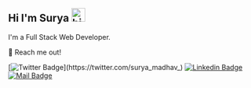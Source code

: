 ## Hi I'm Surya <img src="https://user-images.githubusercontent.com/1303154/88677602-1635ba80-d120-11ea-84d8-d263ba5fc3c0.gif" width="28px" alt="hi">

I'm  a Full Stack Web Developer.

💌 Reach me out!

[![Twitter Badge](https://img.shields.io/badge/-@Surya-1ca0f1?style=flat&labelColor=1ca0f1&logo=twitter&logoColor=white&link=https://twitter.com/surya_madhav_)](https://twitter.com/surya_madhav_) [![Linkedin Badge](https://img.shields.io/badge/-Surya-0e76a8?style=flat&labelColor=0e76a8&logo=linkedin&logoColor=white)](https://www.linkedin.com/in/sai-surya-madhav-53498614b/) [![Mail Badge](https://img.shields.io/badge/-Surya-c0392b?style=flat&labelColor=c0392b&logo=gmail&logoColor=white)](mailto:saisurya1603@gmail.com)

<!-- #### Top Technologies -->

<!-- TODO: Make technologies links takes you to repositories -->

